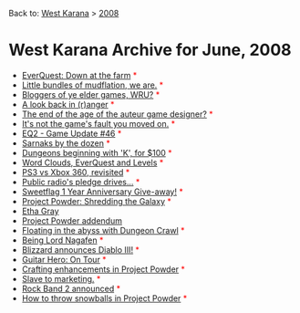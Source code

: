 Back to: [West Karana](/posts/westkarana.md) > [2008](/posts/2008/westkarana.md)
# West Karana Archive for June, 2008

* [EverQuest: Down at the farm](1627.md) <span style="color:red;">*</span>
* [Little bundles of mudflation, we are.](1628.md) <span style="color:red;">*</span>
* [Bloggers of ye elder games, WRU?](1629.md) <span style="color:red;">*</span>
* [A look back in (r)anger](1631.md) <span style="color:red;">*</span>
* [The end of the age of the auteur game designer?](1632.md) <span style="color:red;">*</span>
* [It's not the game's fault you moved on.](1633.md) <span style="color:red;">*</span>
* [EQ2 - Game Update #46](1634.md) <span style="color:red;">*</span>
* [Sarnaks by the dozen](1636.md) <span style="color:red;">*</span>
* [Dungeons beginning with 'K', for $100](1637.md) <span style="color:red;">*</span>
* [Word Clouds, EverQuest and Levels](1642.md) <span style="color:red;">*</span>
* [PS3 vs Xbox 360, revisited](1643.md) <span style="color:red;">*</span>
* [Public radio's pledge drives...](1644.md) <span style="color:red;">*</span>
* [Sweetflag 1 Year Anniversary Give-away!](1645.md) <span style="color:red;">*</span>
* [Project Powder: Shredding the Galaxy](1646.md) <span style="color:red;">*</span>
* [Etha Gray](1651.md) <span style="color:red;"></span>
* [Project Powder addendum](1653.md) <span style="color:red;"></span>
* [Floating in the abyss with Dungeon Crawl](1655.md) <span style="color:red;">*</span>
* [Being Lord Nagafen](1658.md) <span style="color:red;">*</span>
* [Blizzard announces Diablo III!](1664.md) <span style="color:red;">*</span>
* [Guitar Hero: On Tour](1666.md) <span style="color:red;">*</span>
* [Crafting enhancements in Project Powder](1668.md) <span style="color:red;">*</span>
* [Slave to marketing.](1669.md) <span style="color:red;">*</span>
* [Rock Band 2 announced](1670.md) <span style="color:red;">*</span>
* [How to throw snowballs in Project Powder](1671.md) <span style="color:red;">*</span>
